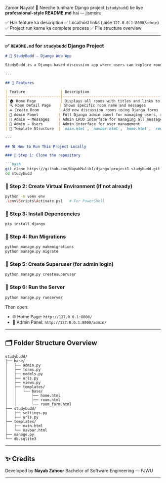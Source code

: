 Zaroor Nayab! 👏
Neeche tumhare Django project (`studybudd`) ke liye **professional-style README.md** hai — jismein:

✅ Har feature ka description
✅ Localhost links (jaise `127.0.0.1:8000/admin`)
✅ Project run karne ka complete process
✅ File structure overview

---

### ✅ `README.md` for `studybudd` Django Project

````markdown
# 💬 StudyBudd — Django Web App

StudyBudd is a Django-based discussion app where users can explore rooms, join topics, and collaborate by posting messages. Admins can manage users, topics, and messages.

---

## 🚀 Features

| Feature                | Description                                                                                   | Link (Localhost)                                |
|------------------------|-----------------------------------------------------------------------------------------------|-------------------------------------------------|
| 🏠 Home Page           | Displays all rooms with titles and links to details                                           | [http://127.0.0.1:8000/](http://127.0.0.1:8000/) |
| 🔍 Room Detail Page    | Shows specific room name and messages                                                        | `/room/<id>/`                                   |
| ➕ Create Room         | Add new discussion rooms using Django forms                                                   | [http://127.0.0.1:8000/create-room/](http://127.0.0.1:8000/create-room/) |
| 🔐 Admin Panel         | Full Django admin panel for managing users, rooms, and messages                              | [http://127.0.0.1:8000/admin/](http://127.0.0.1:8000/admin/) |
| 🧾 Admin → Messages    | Admin CRUD interface for managing all messages                                                | [http://127.0.0.1:8000/admin/base/message/](http://127.0.0.1:8000/admin/base/message/) |
| 👤 Admin → Users       | Admin interface for user management                                                           | [http://127.0.0.1:8000/admin/auth/user/](http://127.0.0.1:8000/admin/auth/user/) |
| 🧩 Template Structure  | `main.html`, `navbar.html`, `home.html`, `room.html`, `room_form.html`                        | (Base Template Inheritance)                     |

---

## 🛠️ How to Run This Project Locally

### 🔹 Step 1: Clone the repository

```bash
git clone https://github.com/NayabMalik1/django-project1-studybudd.git
cd studybudd
````

### 🔹 Step 2: Create Virtual Environment (if not already)

```bash
python -m venv env
.\env\Scripts\Activate.ps1   # For PowerShell
```

### 🔹 Step 3: Install Dependencies

```bash
pip install django
```

### 🔹 Step 4: Run Migrations

```bash
python manage.py makemigrations
python manage.py migrate
```

### 🔹 Step 5: Create Superuser (for admin login)

```bash
python manage.py createsuperuser
```

### 🔹 Step 6: Run the Server

```bash
python manage.py runserver
```

Then open:

* 🌐 Home Page: `http://127.0.0.1:8000/`
* 🔐 Admin Panel: `http://127.0.0.1:8000/admin/`

---

## 🗂️ Folder Structure Overview

```
studybudd/
├── base/
│   ├── admin.py
│   ├── forms.py
│   ├── models.py
│   ├── urls.py
│   ├── views.py
│   ├── templates/
│   │   └── base/
│   │       ├── home.html
│   │       ├── room.html
│   │       └── room_form.html
├── studybudd/
│   ├── settings.py
│   ├── urls.py
├── templates/
│   ├── main.html
│   └── navbar.html
├── manage.py
└── db.sqlite3
```

---

## ✨ Credits

Developed by **Nayab Zahoor**
Bachelor of Software Engineering — FJWU

---

